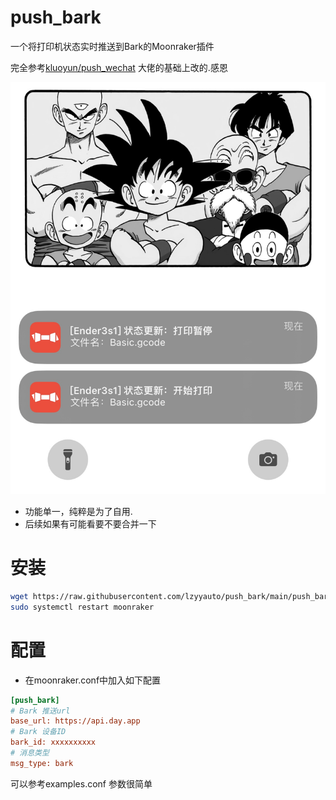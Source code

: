 # push_bark
一个将打印机状态实时推送到Bark的Moonraker插件

完全参考[kluoyun/push_wechat](https://github.com/kluoyun/push_wechat/blob/main/README.md) 大佬的基础上改的.感恩

![image](IMG_1036.jpg)

* 功能单一，纯粹是为了自用.
* 后续如果有可能看要不要合并一下

# 安装

```bash
wget https://raw.githubusercontent.com/lzyyauto/push_bark/main/push_bark.py -O ~/moonraker/moonraker/components/push_bark.py
sudo systemctl restart moonraker

```

# 配置

* 在moonraker.conf中加入如下配置

```cfg
[push_bark]
# Bark 推送url
base_url: https://api.day.app
# Bark 设备ID
bark_id: xxxxxxxxxx
# 消息类型
msg_type: bark
```
可以参考examples.conf 参数很简单